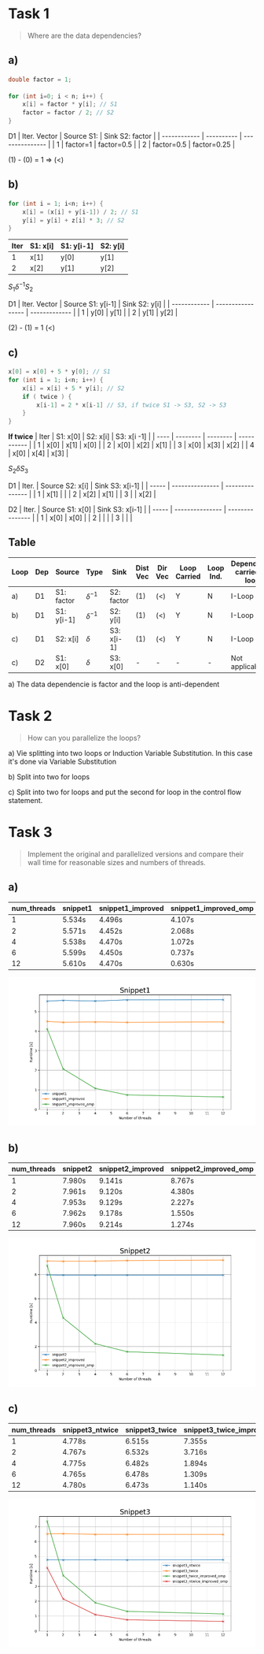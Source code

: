 # Task 1

> Where are the data dependencies?


## a) 
```c
double factor = 1;

for (int i=0; i < n; i++) {
    x[i] = factor * y[i]; // S1
    factor = factor / 2; // S2
}
```
D1
| Iter. Vector | Source S1: | Sink S2: factor |
| ------------ | ---------- | --------------- |
| 1            | factor=1   | factor=0.5      |
| 2            | factor=0.5 | factor=0.25     |

(1) - (0) = 1 => (<)

## b) 
```c
for (int i = 1; i<n; i++) {
    x[i] = (x[i] + y[i-1]) / 2; // S1
    y[i] = y[i] + z[i] * 3; // S2
}
```
| Iter | S1: x[i] | S1: y[i-1] | S2: y[i] |
| ---- | -------- | ---------- | -------- |
| 1    | x[1]     | y[0]       | y[1]     |
| 2    | x[2]     | y[1]       | y[2]     |

$S_1 \delta^{-1} S_2$

D1
| Iter. Vector | Source S1: y[i-1] | Sink S2: y[i] |
| ------------ | ----------------- | ------------- |
| 1            | y[0]              | y[1]          |
| 2            | y[1]              | y[2]          |

(2) - (1) = 1 (<) 





## c)
```c
x[0] = x[0] + 5 * y[0]; // S1
for (int i = 1; i<n; i++) {
    x[i] = x[i] + 5 * y[i]; // S2
    if ( twice ) {
        x[i-1] = 2 * x[i-1] // S3, if twice S1 -> S3, S2 -> S3
    }
}
```
**If twice**
| Iter | S1: x[0] | S2: x[i] | S3: x[i -1] |
| ---- | -------- | -------- | ----------- |
| 1    | x[0]     | x[1]     | x[0]        |
| 2    | x[0]     | x[2]     | x[1]        |
| 3    | x[0]     | x[3]     | x[2]        |
| 4    | x[0]     | x[4]     | x[3]        |

$S_2 \delta S_3$

D1
| Iter. | Source S2: x[i] | Sink S3: x[i-1] |
| ----- | --------------- | --------------- |
| 1     | x[1]            |                 |
| 2     | x[2]            | x[1]            |
| 3     |                 | x[2]            |


D2
| Iter. | Source S1: x[0] | Sink S3: x[i-1] |
| ----- | --------------- | --------------- |
| 1     | x[0]            | x[0]            |
| 2     |                 |                 |
| 3     |                 |                 |





## Table

| Loop | Dep | Source     | Type          | Sink       | Dist Vec | Dir Vec | Loop Carried | Loop Ind. | Dependence carried by loop |
| ---- | --- | ---------- | ------------- | ---------- | -------- | ------- | ------------ | --------- | -------------------------- |
| a)   | D1  | S1: factor | $\delta^{-1}$ | S2: factor | (1)      | (<)     | Y            | N         | I-Loop                     |
| b)   | D1  | S1: y[i-1] | $\delta^{-1}$ | S2: y[i]   | (1)      | (<)     | Y            | N         | I-Loop                     |
| c)   | D1  | S2: x[i]   | $\delta$      | S3: x[i-1] | (1)      | (<)     | Y            | N         | I-Loop                     |
| c)   | D2  | S1: x[0]   | $\delta$      | S3: x[0]   | -        | -       | -            | -         | Not applicable             |


a) 
The data dependencie is factor and the loop is anti-dependent
# Task 2

> How can you parallelize the loops?

a) Vie splitting into two loops or Induction Variable Substitution. In this case it's done via Variable Substitution 

b) Split into two for loops 

c) Split into two for loops and put the second for loop in the control flow statement. 


# Task 3

> Implement the original and parallelized versions and compare their wall time for reasonable sizes and numbers of threads.

## a)
| num_threads | snippet1 | snippet1_improved | snippet1_improved_omp |
| ----------- | -------- | ----------------- | --------------------- |
| 1           | 5.534s   | 4.496s            | 4.107s                |
| 2           | 5.571s   | 4.452s            | 2.068s                |
| 4           | 5.538s   | 4.470s            | 1.072s                |
| 6           | 5.599s   | 4.450s            | 0.737s                |
| 12          | 5.610s   | 4.470s            | 0.630s                |

![Snippet1Results](../snippets1/results/Snippet1.png)
## b) 

| num_threads | snippet2 | snippet2_improved | snippet2_improved_omp |
| ----------- | -------- | ----------------- | --------------------- |
| 1           | 7.980s   | 9.141s            | 8.767s                |
| 2           | 7.961s   | 9.120s            | 4.380s                |
| 4           | 7.953s   | 9.129s            | 2.227s                |
| 6           | 7.962s   | 9.178s            | 1.550s                |
| 12          | 7.960s   | 9.214s            | 1.274s                |

![Snippet2Results](../snippets2/results/Snippet2.png)
## c)
| num_threads | snippet3_ntwice | snippet3_twice | snippet3_twice_improved_omp | snippet3_ntwice_improved_omp |
| ----------- | --------------- | -------------- | --------------------------- | ---------------------------- |
| 1           | 4.778s          | 6.515s         | 7.355s                      | 4.240s                       |
| 2           | 4.767s          | 6.532s         | 3.716s                      | 2.145s                       |
| 4           | 4.775s          | 6.482s         | 1.894s                      | 1.093s                       |
| 6           | 4.765s          | 6.478s         | 1.309s                      | 0.743s                       |
| 12          | 4.780s          | 6.473s         | 1.140s                      | 0.634s                       |

![Snippet3Results](../snippets3/results/Snippet3.png)